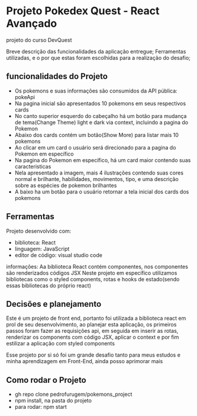 <h1>Projeto Pokedex Quest - React Avançado</h1>
<p>projeto do curso DevQuest</p>
Breve descrição das funcionalidades da aplicação entregue;
Ferramentas utilizadas, e o por que estas foram
escolhidas para a realização do desafio;
<div>
<h2>funcionalidades do Projeto</h2>
<ul>
  <li>Os pokemons e suas informações são consumidos da API pública: pokeApi</li>
  <li>Na pagina inicial são apresentados 10 pokemons em seus respectivos cards</li>
  <li>No canto superior esquerdo do cabeçalho há 
  um botão para mudança de tema(Change Theme) light e dark via context, incluindo a
  pagina do Pokemon
  </li>
  <li>Abaixo dos cards contém um botão(Show More) para listar mais 10 pokemons</li>
  <li>Ao clicar em um card o usuário será direcionado para a pagina do Pokemon em específico</li>
  <li>Na pagina do Pokemon em específico, há um card maior contendo suas caracteristicas</li>
  <li>Nela apresentado a imagem, mais 4 ilustrações contendo suas cores normal e brilhante,
  habilidades, movimentos, tipo, e uma descrição sobre as espécies de pokemon brilhantes</li>
  <li>A baixo ha um botão para o usuário retornar a tela inicial dos cards dos pokemons</li>
</ul>
</div>
<div>
<h2>Ferramentas</h2>
<p>Projeto desenvolvido com:</p>
<ul>
  <li>biblioteca: React</li>
  <li>linguagem: JavaScript</li>
  <li>editor de código: visual studio code</li>
</ul>
 <p>informações: Aa biblioteca React contém componentes, nos componentes são renderizados códigos JSX
 Neste projeto em específico utilizamos bibliotecas como o styled components, rotas e hooks de estado(sendo essas
 bibliotecas do próprio react)</p>
</div>

<div>
<h2>Decisões e planejamento</h2>
<p>Este é um projeto de front end, portanto foi utilizada a biblioteca react em prol de seu desenvolvimento,
ao planejar esta aplicação, os primeiros passos foram fazer as requisições api, em seguida em inserir as rotas,
renderizar os components com código JSX, aplicar o context e por fim estilizar a aplicação com styled components</p>
<p>Esse projeto por si só foi um grande desafio tanto para meus estudos e minha aprendizagem em Front-End, ainda
posso aprimorar mais</p>
</div>

<div>
<h2>Como rodar o Projeto</h2>
<ul>
  <li>gh repo clone pedrofurugem/pokemons_project</li>
  <li>npm install, na pasta do projeto</li>
  <li>para rodar: npm start</li>
</ul>
</div>